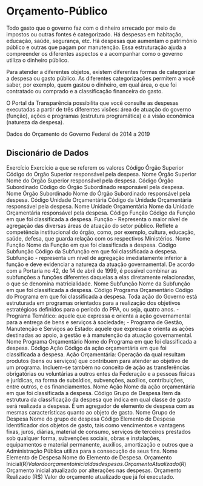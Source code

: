 # Orçamento-Público

Todo gasto que o governo faz com o dinheiro arrecado por meio de impostos ou outras fontes é categorizado. Há despesas em habitação, educação, saúde, segurança, etc. Há despesas que aumentam o patrimônio público e outras que pagam por manutenção. Essa estruturação ajuda a compreender os diferentes aspectos e a acompanhar como o governo utiliza o dinheiro público.

Para atender a diferentes objetos, existem diferentes formas de categorizar a despesa ou gasto público. As diferentes categorizações permitem a você saber, por exemplo, quem gastou o dinheiro, em qual área, o que foi contratado ou comprado e a classificação financeira do gasto.

O Portal da Transparência possibilita que você consulte as despesas executadas a partir de três diferentes visões: área de atuação do governo (função), ações e programas (estrutura programática) e a visão econômica (natureza da despesa).


Dados do Orçamento do Governo Federal de 2014 a 2019

## Discionário de Dados
Exercício						Exercício a que se referem os valores
Código Órgão Superior			Código do Órgão Superior responsável pela despesa.
Nome Órgão Superior				Nome do Órgão Superior responsável pela despesa.
Código Órgão Subordinado		Código do Órgão Subordinado responsável pela despesa.
Nome Órgão Subordinado			Nome do Órgão Subordinado responsável pela despesa.
Código Unidade Orçamentária 	Código da Unidade Orçamentária responsável pela despesa.
Nome Unidade Orçamentária  		Nome da Unidade Orçamentária responsável pela despesa.
Código Função					Código da Função em que foi classificada a despesa.
								Função - Representa o maior nível de agregação das diversas áreas de atuação do setor público. Reflete a competência institucional do órgão, como, por exemplo, cultura, educação, saúde, defesa, que guarda relação com os respectivos Ministérios.
Nome Função						Nome da Função em que foi classificada a despesa.
Código Subfunção				Código da Subfunção em que foi classificada a despesa.
								Subfunção - representa um nível de agregação imediatamente inferior à função e deve evidenciar a natureza da atuação governamental. De acordo com a Portaria no 42, de 14 de abril de 1999, é possível combinar as subfunções a funções diferentes daquelas a elas diretamente relacionadas, o que se denomina matricialidade.
Nome Subfunção					Nome da Subfunção em que foi classificada a despesa.
Código Programa Orçamentário	Código do Programa em que foi classificada a despesa.
								Toda ação do Governo está estruturada em programas orientados para a realização dos objetivos estratégicos definidos para o período do PPA, ou seja, quatro anos.
								- Programa Temático: aquele que expressa e orienta a ação governamental para a entrega de bens e serviços à sociedade;
								- Programa de Gestão, Manutenção e Serviços ao Estado: aquele que expressa e orienta as ações destinadas ao apoio, à gestão e à manutenção da atuação governamental.
Nome Programa Orçamentário		Nome do Programa em que foi classificada a despesa.
Código Ação						Código da ação orçamentária em que foi classificada a despesa.
								Ação Orçamentária: Operação da qual resultam produtos (bens ou serviços) que contribuem para atender ao objetivo de um programa. Incluem-se também no conceito de ação as transferências obrigatórias ou voluntárias a outros entes da Federação e a pessoas físicas e jurídicas, na forma de subsídios, subvenções, auxílios, contribuições, entre outros, e os financiamentos.
Nome Ação						Nome da ação orçamentária em que foi classificada a despesa.
Código Grupo de Despesa			Item da estrutura da classificação da despesa que indica em qual classe de gasto será realizada a                                       despesa. É um agregador de elemento de despesa com as mesmas características quanto ao objeto de gasto.
Nome Grupo de Despesa			Nome do grupo de despesa
Código Elemento de Despesa		Identificador dos objetos de gasto, tais como vencimentos e vantagens fixas, juros, diárias, material                                   de consumo, serviços de terceiros prestados sob qualquer forma, subvenções sociais, obras e instalações,                                equipamentos e material permanente, auxílios, amortização e outros que a Administração Pública utiliza                                  para a consecução de seus fins.
Nome Elemento de Despesa		Nome do Elemento de Despesa.
Orçamento Inicial(R$)			Valor do orçamento inicial das despesas.
Orçamento Atualizado (R$)		Orçamento inicial atualizado por alterações nas despesas.
Orçamento Realizado (R$)		Valor do orçamento atualizado que já foi executado.